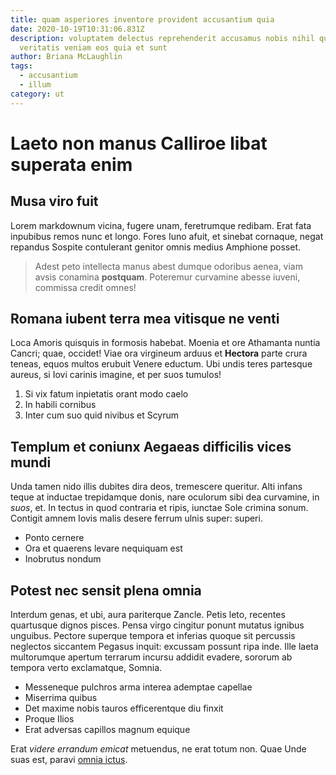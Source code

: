 ```yaml
---
title: quam asperiores inventore provident accusantium quia
date: 2020-10-19T10:31:06.831Z
description: voluptatem delectus reprehenderit accusamus nobis nihil quas
  veritatis veniam eos quia et sunt
author: Briana McLaughlin
tags:
  - accusantium
  - illum
category: ut
---
```


# Laeto non manus Calliroe libat superata enim

## Musa viro fuit

Lorem markdownum vicina, fugere unam, feretrumque redibam. Erat fata inpubibus
remos nunc et longo. Fores Iuno afuit, et sinebat cornaque, negat repandus
Sospite contulerant genitor omnis medius Amphione posset.

> Adest peto intellecta manus abest dumque odoribus aenea, viam avsis conamina
> **postquam**. Poteremur curvamine abesse iuveni, commissa credit omnes!

## Romana iubent terra mea vitisque ne venti

Loca Amoris quisquis in formosis habebat. Moenia et ore Athamanta nuntia Cancri;
quae, occidet! Viae ora virgineum arduus et **Hectora** parte crura teneas,
equos multos erubuit Venere eductum. Ubi undis teres partesque aureus, si Iovi
carinis imagine, et per suos tumulos!

1. Si vix fatum inpietatis orant modo caelo
2. In habili cornibus
3. Inter cum suo quid nivibus et Scyrum

## Templum et coniunx Aegaeas difficilis vices mundi

Unda tamen nido illis dubites dira deos, tremescere queritur. Alti infans teque
at inductae trepidamque donis, nare oculorum sibi dea curvamine, in *suos*, et.
In tectus in quod contraria et ripis, iunctae Sole crimina sonum. Contigit amnem
Iovis malis desere ferrum ulnis super: superi.

- Ponto cernere
- Ora et quaerens levare nequiquam est
- Inobrutus nondum

## Potest nec sensit plena omnia

Interdum genas, et ubi, aura pariterque Zancle. Petis leto, recentes quartusque
dignos pisces. Pensa virgo cingitur ponunt mutatus ignibus unguibus. Pectore
superque tempora et inferias quoque sit percussis neglectos siccantem Pegasus
inquit: excussam possunt ripa inde. Ille laeta multorumque apertum terrarum
incursu addidit evadere, sororum ab tempora verto exclamatque, Somnia.

- Messeneque pulchros arma interea ademptae capellae
- Miserrima quibus
- Det maxime nobis tauros efficerentque diu finxit
- Proque Ilios
- Erat adversas capillos magnum equique

Erat *videre errandum emicat* metuendus, ne erat totum non. Quae Unde suas est,
paravi [omnia ictus](http://deduxitregni.org/).
